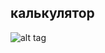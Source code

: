 ## калькулятор
![alt tag](https://sun9-67.userapi.com/c853620/v853620985/19c561/RL6rRlvdwE4.jpg "screen")
